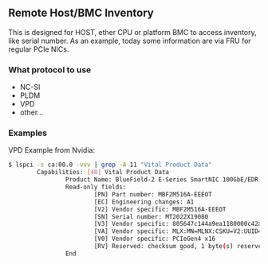 ## Remote Host/BMC Inventory

This is designed for HOST, ether CPU or platform BMC to access inventory, like serial number.
As an example, today some information are via FRU for regular PCIe NICs.

### What protocol to use

- NC-SI
- PLDM
- VPD
- other...

### Examples

VPD Example from Nvidia:

```bash
$ lspci -s ca:00.0 -vvv | grep -A 11 "Vital Product Data"
        Capabilities: [48] Vital Product Data
                Product Name: BlueField-2 E-Series SmartNIC 100GbE/EDR VPI Dual-Port QSFP56, PCIe Gen4 x16, Crypto Enabled, 16GB on-board DDR, FHHL
                Read-only fields:
                        [PN] Part number: MBF2M516A-EEEOT
                        [EC] Engineering changes: A1
                        [V2] Vendor specific: MBF2M516A-EEEOT
                        [SN] Serial number: MT2022X19080
                        [V3] Vendor specific: 805647c144a9ea1180000c42a198b662
                        [VA] Vendor specific: MLX:MN=MLNX:CSKU=V2:UUID=V3:PCI=V0:MODL=BF2M526A
                        [V0] Vendor specific: PCIeGen4 x16
                        [RV] Reserved: checksum good, 1 byte(s) reserved
                End
```
